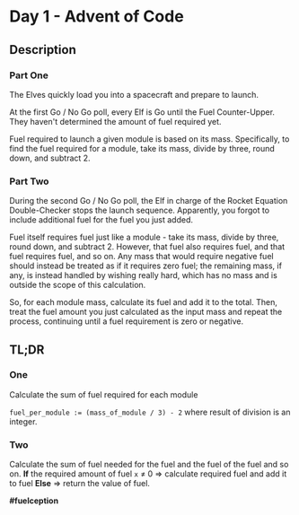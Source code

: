 # Day 1 - Advent of Code

## Description

### Part One

The Elves quickly load you into a spacecraft and prepare to launch.

At the first Go / No Go poll, every Elf is Go until the Fuel Counter-Upper. They haven't determined the amount of fuel required yet.

Fuel required to launch a given module is based on its mass.
Specifically, to find the fuel required for a module, take its mass, divide by three, round down, and subtract 2.

### Part Two

During the second Go / No Go poll, the Elf in charge of the Rocket Equation Double-Checker stops the launch sequence. Apparently, you forgot to include additional fuel for the fuel you just added.

Fuel itself requires fuel just like a module - take its mass, divide by three, round down, and subtract 2. However, that fuel also requires fuel, and that fuel requires fuel, and so on. Any mass that would require negative fuel should instead be treated as if it requires zero fuel; the remaining mass, if any, is instead handled by wishing really hard, which has no mass and is outside the scope of this calculation.

So, for each module mass, calculate its fuel and add it to the total. Then, treat the fuel amount you just calculated as the input mass and repeat the process, continuing until a fuel requirement is zero or negative.

## TL;DR

### One

Calculate the sum of fuel required for each module

`fuel_per_module := (mass_of_module / 3) - 2` where result of division is an integer.

### Two

Calculate the sum of fuel needed for the fuel and the fuel of the fuel and so on.
**If** the required amount of fuel `x` ≠ 0
=> calculate required fuel and add it to fuel
**Else**
=> return the value of fuel.

**#fuelception**
